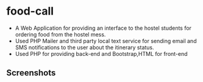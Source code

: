 # food-call

- A Web Application for providing an interface to
the hostel students for ordering food from the hostel mess.
- Used PHP Mailer and third party local text service for sending email and
SMS notifications to the user about the itinerary status. 
- Used PHP for providing back-end and Bootstrap,HTML for front-end

## Screenshots
